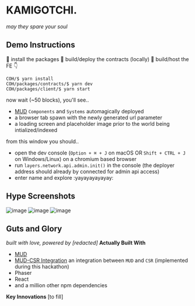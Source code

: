 # KAMIGOTCHI.

*may they spare your soul*

## Demo Instructions
👏 install the packages 👏  build/deploy the contracts (locally) 👏 build/host the FE 👇 
```
COH/$ yarn install
COH/packages/contracts/$ yarn dev
COH/packages/client/$ yarn start
```

now wait (~50 blocks), you'll see..
- [MUD](https://mud.dev/) `Components` and `Systems` automagically deployed
- a browser tab spawn with the newly generated url parameter
- a loading screen and placeholder image prior to the world being intialized/indexed

from this window you should..
- open the dev console (`Option + ⌘ + J` on macOS OR `Shift + CTRL + J` on Windows/Linux) on a chromium based browser
- run `layers.network.api.admin.init()` in the console (the deployer address should already by connected for admin api access)
- enter name and explore :yayayayayayay:

## Hype Screenshots
![image](https://user-images.githubusercontent.com/102979407/219812768-d2e8fb41-1d7f-4c96-b9d0-2673c0244ee1.png)
![image](https://user-images.githubusercontent.com/102979407/219812800-61c58784-9bdf-452a-a874-2a38c7649c3e.png)
![image](https://user-images.githubusercontent.com/102979407/219812818-7fd8fda5-56c0-4ca0-9500-a371f1e3534a.png)

## Guts and Glory
_built with love, powered by \[redacted\]_
**Actually Built With**
- [MUD](https://mud.dev/)
- [MUD-CSR Integration](https://github.com/Asphodel-OS/mud-csr) an integration between `MUD` and `CSR` (implemented during this hackathon)
- Phaser
- React
- and a million other npm dependencies

**Key Innovations**
[to fill]

